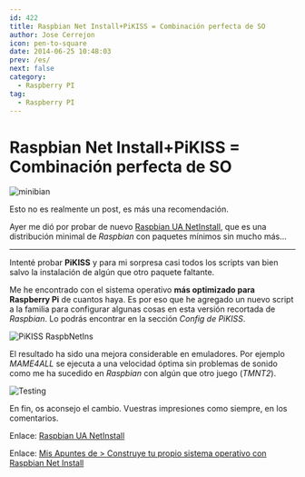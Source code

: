 ```yaml
---
id: 422
title: Raspbian Net Install+PiKISS = Combinación perfecta de SO
author: Jose Cerrejon
icon: pen-to-square
date: 2014-06-25 10:48:03
prev: /es/
next: false
category:
  - Raspberry PI
tag:
  - Raspberry PI
---
```


# Raspbian Net Install+PiKISS = Combinación perfecta de SO

![minibian](/images/minibian.jpg)

Esto no es realmente un post, es más una recomendación. 

Ayer me dió por probar de nuevo [Raspbian UA NetInstall](https://github.com/debian-pi/raspbian-ua-netinst), que es una distribución minimal de *Raspbian* con paquetes mínimos sin mucho más...

- - -
Intenté probar **PiKISS** y para mi sorpresa casi todos los scripts van bien salvo la instalación de algún que otro paquete faltante.

Me he encontrado con el sistema operativo **más optimizado para Raspberry Pi** de cuantos haya. Es por eso que he agregado un nuevo script a la familia para configurar algunas cosas en esta versión recortada de *Raspbian*. Lo podrás encontrar en la sección *Config de PiKISS*.

![PiKISS RaspbNetIns](/images/2014/06/pikiss_raspnetins.png)

El resultado ha sido una mejora considerable en emuladores. Por ejemplo *MAME4ALL* se ejecuta a una velocidad óptima sin problemas de sonido como me ha sucedido en *Raspbian* con algún que otro juego (*TMNT2*).

![Testing](/images/2014/06/testingRaspNetInt.jpg)

En fin, os aconsejo el cambio. Vuestras impresiones como siempre, en los comentarios.

Enlace: [Raspbian UA NetInstall](https://github.com/debian-pi/raspbian-ua-netinst)

Enlace: [Mis Apuntes de > Construye tu propio sistema operativo con Raspbian Net Install](/post.php?id=364)